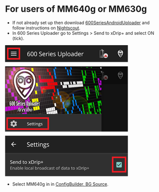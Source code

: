 # For users of MM640g or MM630g

-   If not already set up then download [600SeriesAndroidUploader](https://pazaan.github.io/600SeriesAndroidUploader/)
    and follow instructions on [Nightscout](https://nightscout.github.io/uploader/setup/?h=uploader#medtronic-600-series-with-uploader).
-   In 600 Series Uploader go to Settings > Send to xDrip+ and select ON (tick).

![600 series uploader](../images/600Uploader.png)

-   Select MM640g in in [ConfigBuilder, BG Source](/Configuration/Config-Builder.md#bg-source).

